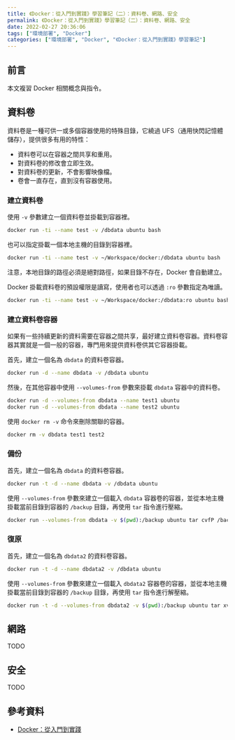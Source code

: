 ```yaml
---
title: 《Docker：從入門到實踐》學習筆記（二）：資料卷、網路、安全
permalink: 《Docker：從入門到實踐》學習筆記（二）：資料卷、網路、安全
date: 2022-02-27 20:36:06
tags: ["環境部署", "Docker"]
categories: ["環境部署", "Docker", "《Docker：從入門到實踐》學習筆記"]
---
```


## 前言

本文複習 Docker 相關概念與指令。

## 資料卷

資料卷是一種可供一或多個容器使用的特殊目錄，它繞過 UFS（通用快閃記憶體儲存），提供很多有用的特性：

- 資料卷可以在容器之間共享和重用。
- 對資料卷的修改會立即生效。
- 對資料卷的更新，不會影響映像檔。
- 卷會一直存在，直到沒有容器使用。

### 建立資料卷

使用 `-v` 參數建立一個資料卷並掛載到容器裡。

```BASH
docker run -ti --name test -v /dbdata ubuntu bash
```

也可以指定掛載一個本地主機的目錄到容器裡。

```BASH
docker run -ti --name test -v ~/Workspace/docker:/dbdata ubuntu bash
```

注意，本地目錄的路徑必須是絕對路徑，如果目錄不存在，Docker 會自動建立。

Docker 掛載資料卷的預設權限是讀寫，使用者也可以透過 `:ro` 參數指定為唯讀。

```BASH
docker run -ti --name test -v ~/Workspace/docker:/dbdata:ro ubuntu bash
```

### 建立資料卷容器

如果有一些持續更新的資料需要在容器之間共享，最好建立資料卷容器。資料卷容器其實就是一個一般的容器，專門用來提供資料卷供其它容器掛載。

首先，建立一個名為 `dbdata` 的資料卷容器。

```BASH
docker run -d --name dbdata -v /dbdata ubuntu
```

然後，在其他容器中使用 `--volumes-from` 參數來掛載 `dbdata` 容器中的資料卷。

```BASH
docker run -d --volumes-from dbdata --name test1 ubuntu
docker run -d --volumes-from dbdata --name test2 ubuntu
```

使用 `docker rm -v` 命令來刪除關聯的容器。

```BASH
docker rm -v dbdata test1 test2
```

### 備份

首先，建立一個名為 `dbdata` 的資料卷容器。

```BASH
docker run -t -d --name dbdata -v /dbdata ubuntu
```

使用 `--volumes-from` 參數來建立一個載入 `dbdata` 容器卷的容器，並從本地主機掛載當前目錄到容器的 `/backup` 目錄，再使用 `tar` 指令進行壓縮。

```BASH
docker run --volumes-from dbdata -v $(pwd):/backup ubuntu tar cvfP /backup/backup.tar /dbdata
```

### 復原

首先，建立一個名為 `dbdata2` 的資料卷容器。

```BASH
docker run -t -d --name dbdata2 -v /dbdata ubuntu
```

使用 `--volumes-from` 參數來建立一個載入 `dbdata2` 容器卷的容器，並從本地主機掛載當前目錄到容器的 `/backup` 目錄，再使用 `tar` 指令進行解壓縮。

```BASH
docker run -t -d --volumes-from dbdata2 -v $(pwd):/backup ubuntu tar xvfP /backup/backup.tar
```

## 網路

TODO

## 安全

TODO

## 參考資料

- [Docker：從入門到實踐](https://github.com/yeasy/docker_practice)
